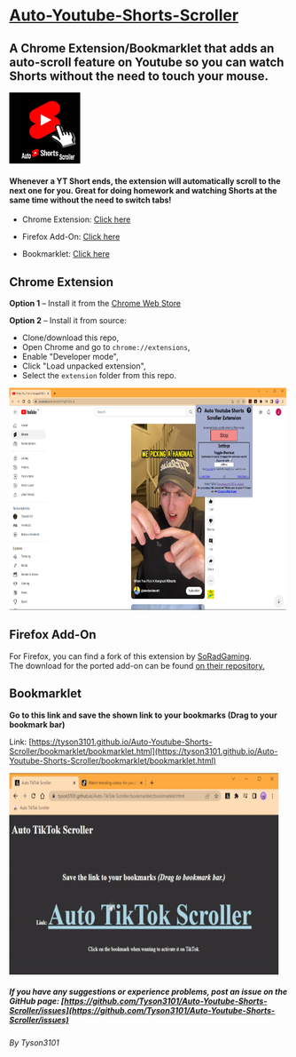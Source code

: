 # [Auto-Youtube-Shorts-Scroller](https://github.com/Tyson3101/Auto-Youtube-Shorts-Scroller)

## A Chrome Extension/Bookmarklet that adds an auto-scroll feature on Youtube so you can watch Shorts without the need to touch your mouse.

<img src="./extension/img/ytshortsIcon128.png"/>

#### Whenever a YT Short ends, the extension will automatically scroll to the next one for you. Great for doing homework and watching Shorts at the same time without the need to switch tabs!

- Chrome Extension: [Click here](./README.md#chrome-extension)

- Firefox Add-On: [Click here](./README.md#firefox-add-on)

- Bookmarklet: [Click here](./README.md#bookmarklet)

## Chrome Extension

**Option 1** – Install it from the [Chrome Web Store](https://chrome.google.com/webstore/detail/elggcfikfbaijgcofcapgeahjaclpfnf)

**Option 2** – Install it from source:

- Clone/download this repo,
- Open Chrome and go to `chrome://extensions`,
- Enable "Developer mode",
- Click "Load unpacked extension",
- Select the `extension` folder from this repo.

<img src="./img/ScreenshotGoogleExtensionYoutube.png" width="500" height="400" />

## Firefox Add-On

For Firefox, you can find a fork of this extension by [SoRadGaming](https://github.com/SoRadGaming). <br/>
The download for the ported add-on can be found [on their repository.](https://github.com/SoRadGaming/Auto-Youtube-Shorts-Scroller)

## Bookmarklet

**Go to this link and save the shown link to your bookmarks (Drag to your bookmark bar)**

Link: [https://tyson3101.github.io/Auto-Youtube-Shorts-Scroller/bookmarklet/bookmarklet.html](https://tyson3101.github.io/Auto-Youtube-Shorts-Scroller/bookmarklet/bookmarklet.html)

<img src="./img/GoogleExtensionGif.gif" width="486" height="363" />

##### If you have any suggestions or experience problems, post an issue on the GitHub page: [https://github.com/Tyson3101/Auto-Youtube-Shorts-Scroller/issues](https://github.com/Tyson3101/Auto-Youtube-Shorts-Scroller/issues)

###### By Tyson3101
